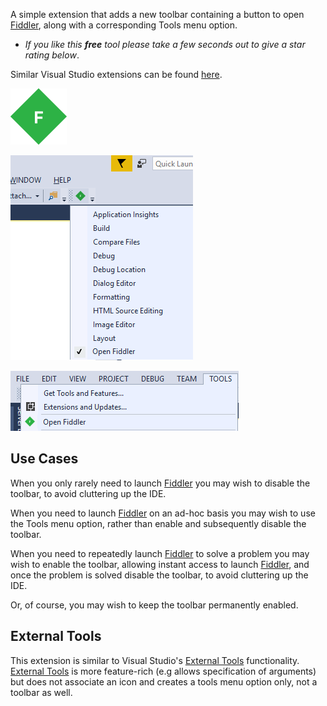 [ThirdPartyAppHomePage]: https://www.telerik.com/fiddler
[VisualStudioURL]: https://www.visualstudio.com/

A simple extension that adds a new toolbar containing a button to open [Fiddler][ThirdPartyAppHomePage], along with a corresponding Tools menu option.

 - *If you like this ***free*** tool please take a few seconds out to give a star rating below*.

Similar Visual Studio extensions can be found [here](https://marketplace.visualstudio.com/search?term=trevellick&target=VS&sortBy=Relevance).

![Fiddler](https://github.com/GregTrevellick/QuickLaunchButtons/blob/master/Src/QuickLaunchFiddler/Resources/VsixExtensionIcon_90x90.png?raw=true)

![](https://github.com/GregTrevellick/QuickLaunchButtons/blob/master/Src/QuickLaunchFiddler/Resources/Toolbar.png?raw=true)

![](https://github.com/GregTrevellick/QuickLaunchButtons/blob/master/Src/QuickLaunchFiddler/Resources/ToolsMenu.png?raw=true)

## Use Cases

When you only rarely need to launch [Fiddler][ThirdPartyAppHomePage] you may wish to disable the toolbar, to avoid cluttering up the IDE.

When you need to launch [Fiddler][ThirdPartyAppHomePage] on an ad-hoc basis you may wish to use the Tools menu option, rather than enable and subsequently disable the toolbar.

When you need to repeatedly launch [Fiddler][ThirdPartyAppHomePage] to solve a problem you may wish to enable the toolbar, allowing instant access to launch [Fiddler][ThirdPartyAppHomePage], and once the problem is solved disable the toolbar, to avoid cluttering up the IDE.

Or, of course, you may wish to keep the toolbar permanently enabled.

## External Tools

This extension is similar to Visual Studio's [External Tools](https://docs.microsoft.com/en-gb/visualstudio/ide/managing-external-tools) functionality. [External Tools](https://docs.microsoft.com/en-gb/visualstudio/ide/managing-external-tools) is more feature-rich (e.g allows specification of arguments) but does not associate an icon and creates a tools menu option only, not a toolbar as well.
